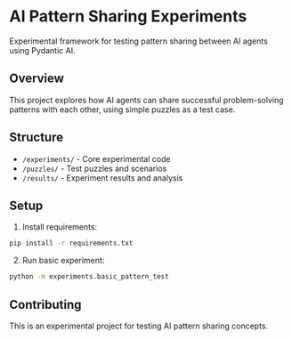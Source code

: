 # AI Pattern Sharing Experiments

Experimental framework for testing pattern sharing between AI agents using Pydantic AI.

## Overview
This project explores how AI agents can share successful problem-solving patterns with each other, using simple puzzles as a test case.

## Structure
- `/experiments/` - Core experimental code
- `/puzzles/` - Test puzzles and scenarios
- `/results/` - Experiment results and analysis

## Setup
1. Install requirements:
```bash
pip install -r requirements.txt
```

2. Run basic experiment:
```bash
python -m experiments.basic_pattern_test
```

## Contributing
This is an experimental project for testing AI pattern sharing concepts.